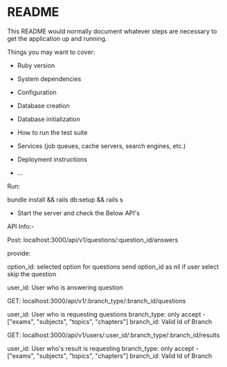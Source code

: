 # README

This README would normally document whatever steps are necessary to get the
application up and running.

Things you may want to cover:

* Ruby version

* System dependencies

* Configuration

* Database creation

* Database initialization

* How to run the test suite

* Services (job queues, cache servers, search engines, etc.)

* Deployment instructions

* ...



Run:

 bundle install && 
 rails db:setup &&
 rails s 
 
 - Start the server and check the Below API's


API Info:-

Post: localhost:3000/api/v1/questions/:question_id/answers

provide: 

 option_id: 
   selected option for questions
   send option_id as nil if user select skip the question

 user_id: User who is answering question


 GET: localhost:3000/api/v1/:branch_type/:branch_id/questions

 user_id: User who is requesting questions
 branch_type: only accept - ["exams", "subjects", "topics", "chapters"]
 branch_id: Valid Id of Branch


 GET: localhost:3000/api/v1/users/:user_id/:branch_type/:branch_id/results

 user_id: User who's result is requesting
 branch_type: only accept - ["exams", "subjects", "topics", "chapters"]
 branch_id: Valid Id of Branch
